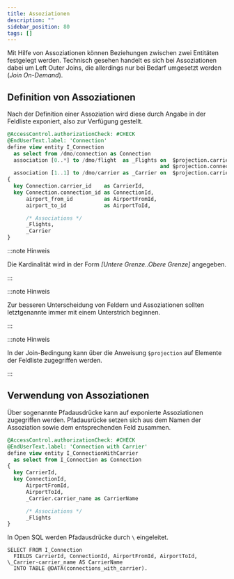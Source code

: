 ```yaml
---
title: Assoziationen
description: ""
sidebar_position: 80
tags: []
---
```


Mit Hilfe von Assoziationen können Beziehungen zwischen zwei Entitäten festgelegt werden. Technisch gesehen handelt es sich bei Assoziationen dabei um Left Outer Joins, die allerdings nur bei Bedarf umgesetzt werden (_Join On-Demand_).

## Definition von Assoziationen

Nach der Definition einer Assoziation wird diese durch Angabe in der Feldliste exponiert, also zur Verfügung gestellt.

```sql showLineNumbers
@AccessControl.authorizationCheck: #CHECK
@EndUserText.label: 'Connection'
define view entity I_Connection
  as select from /dmo/connection as Connection
  association [0..*] to /dmo/flight  as _Flights on  $projection.carrier_id    = _Flights.carrier_id
                                                 and $projection.connection_id = _Flights.connection_id
  association [1..1] to /dmo/carrier as _Carrier on  $projection.carrier_id = _Carrier.carrier_id
{
  key Connection.carrier_id    as CarrierId,
  key Connection.connection_id as ConnectionId,
      airport_from_id          as AirportFromId,
      airport_to_id            as AirportToId,

      /* Associations */
      _Flights,
      _Carrier
}
```

:::note Hinweis

Die Kardinalität wird in der Form _[Untere Grenze..Obere Grenze]_ angegeben.

:::

:::note Hinweis

Zur besseren Unterscheidung von Feldern und Assoziationen sollten letztgenannte immer mit einem Unterstrich beginnen.

:::

:::note Hinweis

In der Join-Bedingung kann über die Anweisung `$projection` auf Elemente der Feldliste zugegriffen werden.

:::

## Verwendung von Assoziationen

Über sogenannte Pfadausdrücke kann auf exponierte Assoziationen zugegriffen werden. Pfadausrücke setzen sich aus dem Namen der Assoziation sowie dem entsprechenden Feld zusammen.

```sql showLineNumbers
@AccessControl.authorizationCheck: #CHECK
@EndUserText.label: 'Connection with Carrier'
define view entity I_ConnectionWithCarrier
  as select from I_Connection as Connection
{
  key CarrierId,
  key ConnectionId,
      AirportFromId,
      AirportToId,
      _Carrier.carrier_name as CarrierName

      /* Associations */
      _Flights
}
```

In Open SQL werden Pfadausdrücke durch `\` eingeleitet.

```abap shwoLineNumbers
SELECT FROM I_Connection
  FIELDS CarrierId, ConnectionId, AirportFromId, AirportToId, \_Carrier-carrier_name AS CarrierName
  INTO TABLE @DATA(connections_with_carrier).
```
